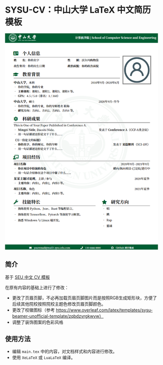 # SYSU-CV：中山大学 LaTeX 中文简历模板

![](./docs/CV-preview.png)

## 简介

基于 [SEU 中文 CV 模板](https://www.overleaf.com/latex/templates/whuwu-han-da-xue-zhong-wen-jian-li-mo-ban/dbkvxrqjmzpd)

在原有内容的基础上进行了修改：

- 更改了页眉页脚，不必再加载页眉页脚图片而是按照RGB生成矩形块，方便了后续其他院校按照院校主题色修改页眉页脚颜色。
- 更改了校徽图标（参考 https://www.overleaf.com/latex/templates/sysu-beamer-unofficial-template/zqbdzvrgkwvw）
- 调整了装饰图案的色彩风格

## 使用方法

- 编辑 `main.tex` 中的内容，对文档样式和内容进行修改。
- 使用 `XeLaTeX` 或 `LuaLaTeX` 编译。
